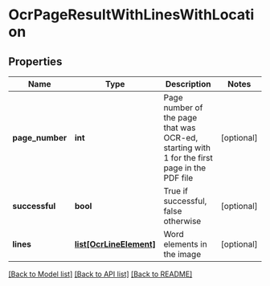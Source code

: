 # OcrPageResultWithLinesWithLocation

## Properties
Name | Type | Description | Notes
------------ | ------------- | ------------- | -------------
**page_number** | **int** | Page number of the page that was OCR-ed, starting with 1 for the first page in the PDF file | [optional] 
**successful** | **bool** | True if successful, false otherwise | [optional] 
**lines** | [**list[OcrLineElement]**](OcrLineElement.md) | Word elements in the image | [optional] 

[[Back to Model list]](../README.md#documentation-for-models) [[Back to API list]](../README.md#documentation-for-api-endpoints) [[Back to README]](../README.md)


